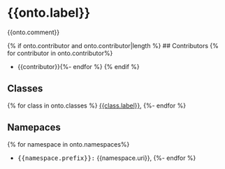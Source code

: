 # {{onto.label}}

{{onto.comment}}

{% if onto.contributor and onto.contributor|length %} ## Contributors
{% for contributor in onto.contributor%}

- {{contributor}}{%- endfor %}
  {% endif %}

## Classes

{% for class in onto.classes %}
[{{class.label}}](class/{{class.id}}.md),
{%- endfor %}

## Namepaces

{% for namespace in onto.namespaces%}

- <kbd>{{namespace.prefix}}:</kbd> {{namespace.uri}},
  {%- endfor %}
